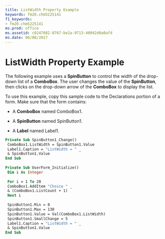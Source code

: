 ```yaml
---
title: ListWidth Property Example
keywords: fm20.chm5225141
f1_keywords:
- fm20.chm5225141
ms.prod: office
ms.assetid: c0247082-8767-be2a-9713-40942d0a0afd
ms.date: 06/08/2017
---
```



# ListWidth Property Example

The following example uses a  **SpinButton** to control the width of the drop-down list of a **ComboBox**. The user changes the value of the **SpinButton**, then clicks on the drop-down arrow of the **ComboBox** to display the list.

To use this example, copy this sample code to the Declarations portion of a form. Make sure that the form contains:




- A  **ComboBox** named ComboBox1.
    
- A  **SpinButton** named SpinButton1.
    
- A  **Label** named Label1.
    




```vb
Private Sub SpinButton1_Change() 
 ComboBox1.ListWidth = SpinButton1.Value 
 Label1.Caption = "ListWidth = " _ 
 & SpinButton1.Value 
End Sub 
 
Private Sub UserForm_Initialize() 
 Dim i As Integer 
 
 For i = 1 To 20 
 ComboBox1.AddItem "Choice " _ 
 & (ComboBox1.ListCount + 1) 
 Next i 
 
 SpinButton1.Min = 0 
 SpinButton1.Max = 130 
 SpinButton1.Value = Val(ComboBox1.ListWidth) 
 SpinButton1.SmallChange = 5 
 Label1.Caption = "ListWidth = " _ 
 & SpinButton1.Value 
End Sub
```


